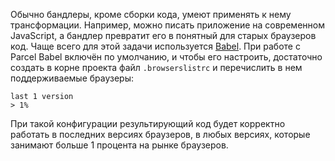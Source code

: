 Обычно бандлеры, кроме сборки кода, умеют применять к нему трансформации. Например, можно писать приложение на современном JavaScript, а бандлер превратит его в понятный для старых браузеров код. Чаще всего для этой задачи используется [Babel](https://babeljs.io). При работе с Parcel Babel включён по умолчанию, и чтобы его настроить, достаточно создать в корне проекта файл `.browserslistrc` и перечислить в нем поддерживаемые браузеры:

```
last 1 version
> 1%
```

При такой конфигурации результирующий код будет корректно работать в последних версиях браузеров, в любых версиях, которые занимают больше 1 процента на рынке браузеров.
